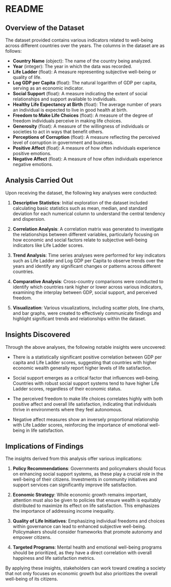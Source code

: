 # README

## Overview of the Dataset

The dataset provided contains various indicators related to well-being across different countries over the years. The columns in the dataset are as follows:

- **Country Name** (object): The name of the country being analyzed.
- **Year** (integer): The year in which the data was recorded.
- **Life Ladder** (float): A measure representing subjective well-being or quality of life.
- **Log GDP per Capita** (float): The natural logarithm of GDP per capita, serving as an economic indicator.
- **Social Support** (float): A measure indicating the extent of social relationships and support available to individuals.
- **Healthy Life Expectancy at Birth** (float): The average number of years an individual is expected to live in good health at birth.
- **Freedom to Make Life Choices** (float): A measure of the degree of freedom individuals perceive in making life choices.
- **Generosity** (float): A measure of the willingness of individuals or societies to act in ways that benefit others.
- **Perceptions of Corruption** (float): A measure reflecting the perceived level of corruption in government and business.
- **Positive Affect** (float): A measure of how often individuals experience positive emotions.
- **Negative Affect** (float): A measure of how often individuals experience negative emotions.

## Analysis Carried Out

Upon receiving the dataset, the following key analyses were conducted:

1. **Descriptive Statistics**: Initial exploration of the dataset included calculating basic statistics such as mean, median, and standard deviation for each numerical column to understand the central tendency and dispersion.

2. **Correlation Analysis**: A correlation matrix was generated to investigate the relationships between different variables, particularly focusing on how economic and social factors relate to subjective well-being indicators like Life Ladder scores.

3. **Trend Analysis**: Time series analyses were performed for key indicators such as Life Ladder and Log GDP per Capita to observe trends over the years and identify any significant changes or patterns across different countries.

4. **Comparative Analysis**: Cross-country comparisons were conducted to identify which countries rank higher or lower across various indicators, examining the interplay between GDP, social support, and perceived freedom.

5. **Visualization**: Various visualizations, including scatter plots, line charts, and bar graphs, were created to effectively communicate findings and highlight significant trends and relationships within the dataset.

## Insights Discovered

Through the above analyses, the following notable insights were uncovered:

- There is a statistically significant positive correlation between GDP per capita and Life Ladder scores, suggesting that countries with higher economic wealth generally report higher levels of life satisfaction.
  
- Social support emerges as a critical factor that influences well-being. Countries with robust social support systems tend to have higher Life Ladder scores, regardless of their economic status.
  
- The perceived freedom to make life choices correlates highly with both positive affect and overall life satisfaction, indicating that individuals thrive in environments where they feel autonomous.

- Negative affect measures show an inversely proportional relationship with Life Ladder scores, reinforcing the importance of emotional well-being in life satisfaction.

## Implications of Findings

The insights derived from this analysis offer various implications:

1. **Policy Recommendations**: Governments and policymakers should focus on enhancing social support systems, as these play a crucial role in the well-being of their citizens. Investments in community initiatives and support services can significantly improve life satisfaction.

2. **Economic Strategy**: While economic growth remains important, attention must also be given to policies that ensure wealth is equitably distributed to maximize its effect on life satisfaction. This emphasizes the importance of addressing income inequality.

3. **Quality of Life Initiatives**: Emphasizing individual freedoms and choices within governance can lead to enhanced subjective well-being. Policymakers should consider frameworks that promote autonomy and empower citizens.

4. **Targeted Programs**: Mental health and emotional well-being programs should be prioritized, as they have a direct correlation with overall happiness and life satisfaction metrics.

By applying these insights, stakeholders can work toward creating a society that not only focuses on economic growth but also prioritizes the overall well-being of its citizens.